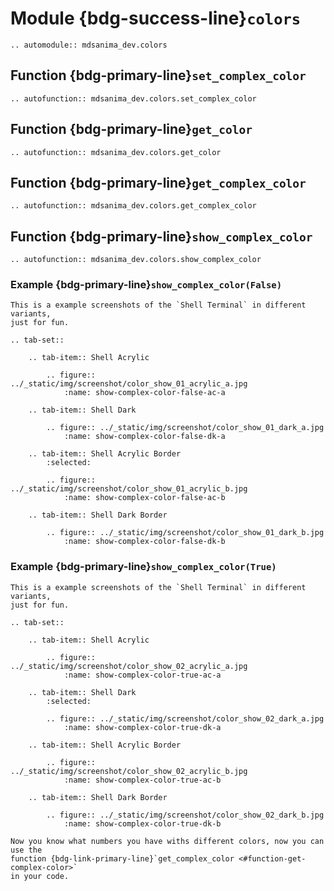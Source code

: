 # Module {bdg-success-line}`colors`

```{eval-rst}
.. automodule:: mdsanima_dev.colors
```

## Function {bdg-primary-line}`set_complex_color`

```{eval-rst}
.. autofunction:: mdsanima_dev.colors.set_complex_color
```

## Function {bdg-primary-line}`get_color`

```{eval-rst}
.. autofunction:: mdsanima_dev.colors.get_color
```

## Function {bdg-primary-line}`get_complex_color`

```{eval-rst}
.. autofunction:: mdsanima_dev.colors.get_complex_color
```

## Function {bdg-primary-line}`show_complex_color`

```{eval-rst}
.. autofunction:: mdsanima_dev.colors.show_complex_color
```

### Example {bdg-primary-line}`show_complex_color(False)`

```{eval-rst}
This is a example screenshots of the `Shell Terminal` in different variants,
just for fun.
```

```{eval-rst}
.. tab-set::

    .. tab-item:: Shell Acrylic

        .. figure:: ../_static/img/screenshot/color_show_01_acrylic_a.jpg
            :name: show-complex-color-false-ac-a

    .. tab-item:: Shell Dark

        .. figure:: ../_static/img/screenshot/color_show_01_dark_a.jpg
            :name: show-complex-color-false-dk-a

    .. tab-item:: Shell Acrylic Border
        :selected:

        .. figure:: ../_static/img/screenshot/color_show_01_acrylic_b.jpg
            :name: show-complex-color-false-ac-b

    .. tab-item:: Shell Dark Border

        .. figure:: ../_static/img/screenshot/color_show_01_dark_b.jpg
            :name: show-complex-color-false-dk-b
```

### Example {bdg-primary-line}`show_complex_color(True)`

```{eval-rst}
This is a example screenshots of the `Shell Terminal` in different variants,
just for fun.
```

```{eval-rst}
.. tab-set::

    .. tab-item:: Shell Acrylic

        .. figure:: ../_static/img/screenshot/color_show_02_acrylic_a.jpg
            :name: show-complex-color-true-ac-a

    .. tab-item:: Shell Dark
        :selected:

        .. figure:: ../_static/img/screenshot/color_show_02_dark_a.jpg
            :name: show-complex-color-true-dk-a

    .. tab-item:: Shell Acrylic Border

        .. figure:: ../_static/img/screenshot/color_show_02_acrylic_b.jpg
            :name: show-complex-color-true-ac-b

    .. tab-item:: Shell Dark Border

        .. figure:: ../_static/img/screenshot/color_show_02_dark_b.jpg
            :name: show-complex-color-true-dk-b
```

```{admonition} Note
Now you know what numbers you have withs different colors, now you can use the
function {bdg-link-primary-line}`get_complex_color <#function-get-complex-color>`
in your code.
```
